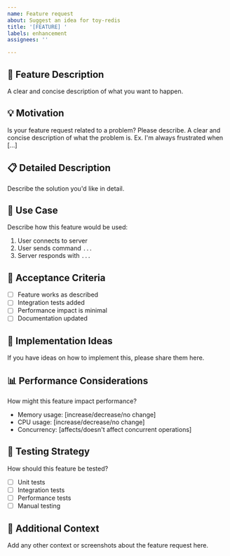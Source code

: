 ```yaml
---
name: Feature request
about: Suggest an idea for toy-redis
title: '[FEATURE] '
labels: enhancement
assignees: ''

---
```


## 🚀 Feature Description
A clear and concise description of what you want to happen.

## 💡 Motivation
Is your feature request related to a problem? Please describe.
A clear and concise description of what the problem is. Ex. I'm always frustrated when [...]

## 📋 Detailed Description
Describe the solution you'd like in detail.

## 🔄 Use Case
Describe how this feature would be used:
1. User connects to server
2. User sends command `...`
3. Server responds with `...`

## 🎯 Acceptance Criteria
- [ ] Feature works as described
- [ ] Integration tests added
- [ ] Performance impact is minimal
- [ ] Documentation updated

## 🔧 Implementation Ideas
If you have ideas on how to implement this, please share them here.

## 📊 Performance Considerations
How might this feature impact performance?
- Memory usage: [increase/decrease/no change]
- CPU usage: [increase/decrease/no change]
- Concurrency: [affects/doesn't affect concurrent operations]

## 🧪 Testing Strategy
How should this feature be tested?
- [ ] Unit tests
- [ ] Integration tests
- [ ] Performance tests
- [ ] Manual testing

## 📎 Additional Context
Add any other context or screenshots about the feature request here.
